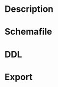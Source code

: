 # Description

<!--
Please write the following:

* Commands and arguments when executing Ridgepole
* What wasn't as expected?
* Middleware versions
  * Ridgepole
  * Ruby
  * Rails/Active Record
  * MySQL/PostgreSQL
-->

# Schemafile

<!--
The content of the Schemafile you are trying to apply.
-->

# DDL

<!--
DDL for the schema you are trying to change.
(Using mysqldump/pg_dump, etc.)
-->

# Export

<!--
Output of `ridgepole --export`.
-->
